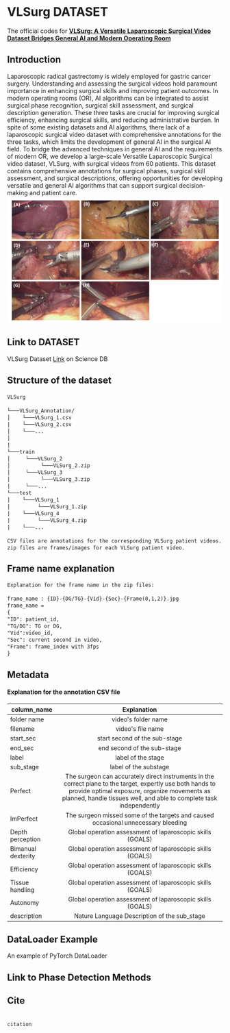 # VLSurg DATASET

The official codes for [**VLSurg: A Versatile Laparoscopic Surgical Video Dataset Bridges General AI and Modern Operating Room**](linktopaper)

## Introduction 

Laparoscopic radical gastrectomy is widely employed for gastric cancer surgery. Understanding and assessing the surgical
videos hold paramount importance in enhancing surgical skills and improving patient outcomes. In modern operating rooms
(OR), AI algorithms can be integrated to assist surgical phase recognition, surgical skill assessment, and surgical description
generation. These three tasks are crucial for improving surgical efficiency, enhancing surgical skills, and reducing administrative
burden. In spite of some existing datasets and AI algorithms, there lack of a laparoscopic surgical video dataset with
comprehensive annotations for the three tasks, which limits the development of general AI in the surgical AI field. To bridge
the advanced techniques in general AI and the requirements of modern OR, we develop a large-scale Versatile Laparoscopic
Surgical video dataset, VLSurg, with surgical videos from 60 patients. This dataset contains comprehensive annotations for
surgical phases, surgical skill assessment, and surgical descriptions, offering opportunities for developing versatile and general
AI algorithms that can support surgical decision-making and patient care.
![avatar](/imgs/img_1.png)


## Link to DATASET

VLSurg Dataset [Link](https://www.scidb.cn/en/anonymous/TkJiMml5) on Science DB

## Structure of the dataset
```
VLSurg  

└───VLSurg_Annotation/
│    └───VLSurg_1.csv
|    └───VLSurg_2.csv 
│    └───...  
│       
|
└───train
│     └───VLSurg_2
│          └───VLSurg_2.zip
│     └───VLSurg_3
│          └───VLSurg_3.zip
|     └───...
└───test
|    └───VLSurg_1
|         └───VLSurg_1.zip
|    └───VLSurg_4
|         └───VLSurg_4.zip
|    └───...

CSV files are annotations for the corresponding VLSurg patient videos.
zip files are frames/images for each VLSurg patient video.
```


## Frame name explanation
```
Explanation for the frame name in the zip files:  

frame_name : {ID}-{DG/TG}-{Vid}-{Sec}-{Frame(0,1,2)}.jpg  
frame_name =   
{  
"ID": patient_id,   
"TG/DG": TG or DG,  
"Vid":video_id,   
"Sec": current second in video,  
"Frame": frame_index with 3fps  
}
```

## Metadata
												
#### Explanation for the annotation CSV file

|column_name|Explanation|
|--|:--:|
folder name	| video's folder name
filename|video's file name
start_sec|start second of the sub-stage
end_sec|end second of the sub-stage
label|label of the stage
sub_stage|label of the substage
Perfect|The surgeon can accurately direct instruments in the correct plane to the target, expertly use both hands to provide optimal exposure, organize movements as planned, handle tissues well, and able to complete task independently
ImPerfect|The surgeon missed some of the targets and caused occasional unnecessary bleeding
Depth perception|Global operation assessment of laparoscopic skills (GOALS)
Bimanual dexterity|Global operation assessment of laparoscopic skills (GOALS)
Efficiency|Global operation assessment of laparoscopic skills (GOALS)
Tissue handling|Global operation assessment of laparoscopic skills (GOALS)
Autonomy|Global operation assessment of laparoscopic skills (GOALS)
description| Nature Language Description of the sub_stage

## DataLoader Example
An example of PyTorch DataLoader

## Link to Phase Detection Methods


## Cite
```
   
citation   
   
```
